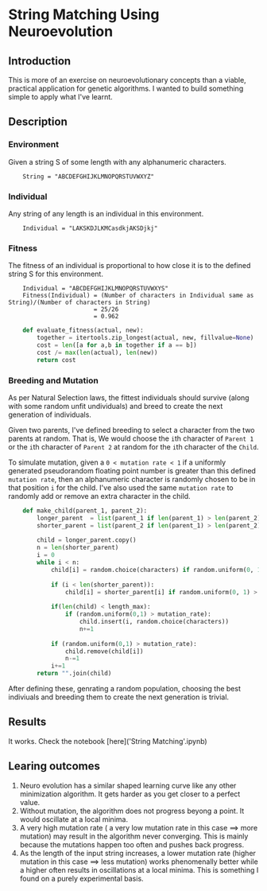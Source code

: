 # String Matching Using Neuroevolution
## Introduction
This is more of an exercise on neuroevolutionary concepts than a viable, practical application for genetic algorithms. I wanted to build something simple to apply what I've learnt.  

##  Description

### Environment
Given a string S of some length with any alphanumeric characters.
```
	String = "ABCDEFGHIJKLMNOPQRSTUVWXYZ"
```
### Individual
Any string of any length is an individual in this environment.  
```
	Individual = "LAKSKDJLKMCasdkjAKSDjkj"
```

### Fitness
The fitness of an individual is proportional to how close it is to the defined string S for this environment.  

```
	Individual = "ABCDEFGHIJKLMNOPQRSTUVWXYS"  
	Fitness(Individual) = (Number of characters in Individual same as String)/(Number of characters in String)  
						= 25/26
						= 0.962
```
```python	
    def evaluate_fitness(actual, new):
        together = itertools.zip_longest(actual, new, fillvalue=None)
        cost = len([a for a,b in together if a == b])
        cost /= max(len(actual), len(new))
        return cost
```

### Breeding and Mutation
As per Natural Selection laws, the fittest individuals should survive (along with some random unfit undividuals) and breed to create the next generation of individuals. 

Given two parents, I've defined breeding to select a character from the two parents at random. That is, We would choose the `i`th character of `Parent 1` or the `i`th character of `Parent 2` at random for the `i`th character of the `Child`. 

To simulate mutation, given a `0 < mutation rate < 1`  if a uniformly generated pseudorandom floating point number is greater than this defined `mutation rate`, then an alphanumeric character is randomly chosen to be in that position `i` for the child. I've also used the same `mutation rate` to randomly add or remove an extra character in the child.

```python
    def make_child(parent_1, parent_2):
        longer_parent  = list(parent_1 if len(parent_1) > len(parent_2) else parent_2)
        shorter_parent = list(parent_2 if len(parent_1) > len(parent_2) else parent_1)
    
        child = longer_parent.copy()
        n = len(shorter_parent)
        i = 0
        while i < n:
            child[i] = random.choice(characters) if random.uniform(0, 1) > mutation_rate else child[i]
            
            if (i < len(shorter_parent)):
                child[i] = shorter_parent[i] if random.uniform(0, 1) > 0.5 else longer_parent[i]
            
            if(len(child) < length_max):
                if (random.uniform(0,1) > mutation_rate):
                    child.insert(i, random.choice(characters))
                    n+=1
                
            if (random.uniform(0,1) > mutation_rate):
                child.remove(child[i])
                n-=1
            i+=1
        return "".join(child)
```

After defining these, genrating a random population, choosing the best indiviuals and breeding them to create the next generation is trivial.

## Results
It works. Check the notebook [here]('String Matching'.ipynb)

## Learing outcomes
1. Neuro evolution has a similar shaped learning curve like any other minimization algorithm. It gets harder as you get closer to a perfect value.
2. Without mutation, the algorithm does not progress beyong a point. It would oscillate at a local minima.
3. A very high mutation rate ( a very low mutation rate in this case ==> more mutation) may result in the algorithm never converging. This is mainly because the mutations happen too often and pushes back progress. 
4. As the length of the input string increases, a lower mutation rate (higher mutation in this case ==> less mutation) works phenomenally better while a higher often results in oscillations at a local minima. This is something I found on a purely experimental basis. 
